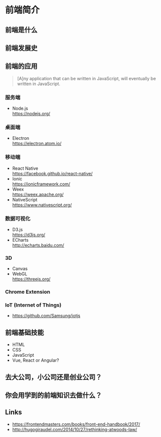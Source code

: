 # 前端简介

## 前端是什么

## 前端发展史

## 前端的应用

> [A]ny application that can be written in JavaScript, will eventually be written in JavaScript.

### 服务端
* Node.js  
  https://nodejs.org/

### 桌面端
* Electron  
  https://electron.atom.io/

### 移动端  
* React Native  
  https://facebook.github.io/react-native/  
* Ionic  
  https://ionicframework.com/
* Weex  
  https://weex.apache.org/  
* NativeScript  
  https://www.nativescript.org/

### 数据可视化
* D3.js  
  https://d3js.org/
* ECharts  
  http://echarts.baidu.com/

### 3D
* Canvas
* WebGL  
  https://threejs.org/

### Chrome Extension

### IoT (Internet of Things)

* https://github.com/Samsung/iotjs

## 前端基础技能
* HTML
* CSS
* JavaScript
* Vue, React or Angular?

## 去大公司，小公司还是创业公司？

## 你会用学到的前端知识去做什么？

## Links
* https://frontendmasters.com/books/front-end-handbook/2017/
* http://hugogiraudel.com/2014/10/27/rethinking-atwoods-law/
